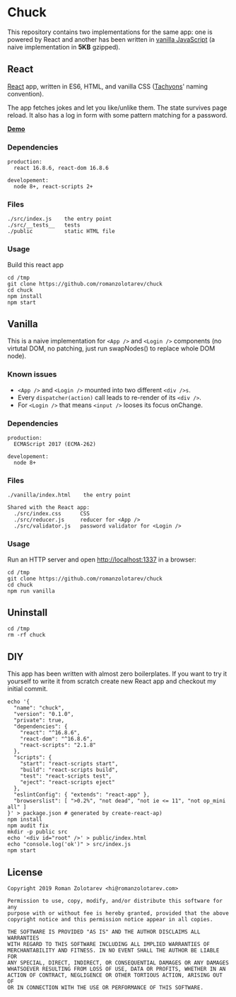 [React]: https://reactjs.org/
[Tachyons]: http://tachyons.io/

# Chuck

This repository contains two implementations for the same app: one is
powered by React and another has been written in [vanilla
JavaScript](#vanilla) (a naive implementation in **5KB** gzipped).

## React

[React] app, written in ES6, HTML, and vanilla CSS
([Tachyons]' naming convention).

The app fetches jokes and let you like/unlike them. The state survives
page reload. It also has a log in form with some pattern matching for
a password.

**[Demo](https://www.youtube-nocookie.com/embed/aPosqjMGcTg?controls=0)**

### Dependencies

    production:
      react 16.8.6, react-dom 16.8.6

    developement:
      node 8+, react-scripts 2+

### Files

    ./src/index.js    the entry point
    ./src/__tests__   tests
    ./public          static HTML file

### Usage

Build this react app

    cd /tmp
    git clone https://github.com/romanzolotarev/chuck
    cd chuck
    npm install
    npm start


## Vanilla

This is a naive implementation for `<App />` and `<Login />` components
(no virtutal DOM, no patching, just run swapNodes() to replace whole DOM
node).

### Known issues

- `<App />` and `<Login />` mounted into two different `<div />s`.
- Every `dispatcher(action)` call leads to re-render of its `<div />`.
- For `<Login />` that means `<input />` looses its focus onChange.

### Dependencies

    production:
      ECMAScript 2017 (ECMA-262)

    developement:
      node 8+

### Files

    ./vanilla/index.html    the entry point

    Shared with the React app:
      ./src/index.css      CSS
      ./src/reducer.js     reducer for <App />
      ./src/validator.js   password validator for <Login />

### Usage

Run an HTTP server and open <http://localhost:1337> in a browser:

    cd /tmp
    git clone https://github.com/romanzolotarev/chuck
    cd chuck
    npm run vanilla


## Uninstall

    cd /tmp
    rm -rf chuck

## DIY

This app has been written with almost zero boilerplates. If you want to
try it yourself to write it from scratch create new React app and
checkout my initial commit.


	echo '{
	  "name": "chuck",
	  "version": "0.1.0",
	  "private": true,
	  "dependencies": {
	    "react": "^16.8.6",
	    "react-dom": "^16.8.6",
	    "react-scripts": "2.1.8"
	  },
	  "scripts": {
	    "start": "react-scripts start",
	    "build": "react-scripts build",
	    "test": "react-scripts test",
	    "eject": "react-scripts eject"
	  },
	  "eslintConfig": { "extends": "react-app" },
	  "browserslist": [ ">0.2%", "not dead", "not ie <= 11", "not op_mini all" ]
	}' > package.json # generated by create-react-ap)
	npm install
	npm audit fix
	mkdir -p public src
	echo '<div id="root" />' > public/index.html
	echo "console.log('ok')" > src/index.js
	npm start

## License

    Copyright 2019 Roman Zolotarev <hi@romanzolotarev.com>

    Permission to use, copy, modify, and/or distribute this software for any
    purpose with or without fee is hereby granted, provided that the above
    copyright notice and this permission notice appear in all copies.

    THE SOFTWARE IS PROVIDED "AS IS" AND THE AUTHOR DISCLAIMS ALL WARRANTIES
    WITH REGARD TO THIS SOFTWARE INCLUDING ALL IMPLIED WARRANTIES OF
    MERCHANTABILITY AND FITNESS. IN NO EVENT SHALL THE AUTHOR BE LIABLE FOR
    ANY SPECIAL, DIRECT, INDIRECT, OR CONSEQUENTIAL DAMAGES OR ANY DAMAGES
    WHATSOEVER RESULTING FROM LOSS OF USE, DATA OR PROFITS, WHETHER IN AN
    ACTION OF CONTRACT, NEGLIGENCE OR OTHER TORTIOUS ACTION, ARISING OUT OF
    OR IN CONNECTION WITH THE USE OR PERFORMANCE OF THIS SOFTWARE.
